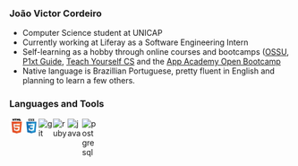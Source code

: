 ### João Victor Cordeiro

- Computer Science student at UNICAP
- Currently working at Liferay as a Software Engineering Intern
- Self-learning as a hobby through online courses and bootcamps ([OSSU](https://github.com/ossu/computer-science), [P1xt Guide](https://github.com/P1xt/p1xt-guides), [Teach Yourself CS](https://teachyourselfcs.com/) and the [App Academy Open Bootcamp](https://www.appacademy.io/course/app-academy-open)
- Native language is Brazillian Portuguese, pretty fluent in English and planning to learn a few others.

### Languages and Tools
<a href="https://www.w3.org/html/" target="_blank"><img align="left" alt="HTML5" width="26px" src="https://raw.githubusercontent.com/github/explore/80688e429a7d4ef2fca1e82350fe8e3517d3494d/topics/html/html.png" /></a>
<a href="https://www.w3schools.com/css/" target="_blank"><img align="left" alt="CSS3" width="26px" src="https://raw.githubusercontent.com/github/explore/80688e429a7d4ef2fca1e82350fe8e3517d3494d/topics/css/css.png" /></a>
<a href="https://git-scm.com/" target="_blank"> <img align="left" alt="git" width="26px" src="https://www.vectorlogo.zone/logos/git-scm/git-scm-icon.svg"/> </a>
<a href="https://www.ruby-lang.org/en/" target="_blank"> <img align="left" alt="ruby" width="26px" src="https://www.vectorlogo.zone/logos/ruby-lang/ruby-lang-vertical.svg"/> </a>
<a href="https://www.java.com/en/" target="_blank"> <img align="left" alt="java" width="26px" src="https://www.vectorlogo.zone/logos/java/java-icon.svg"/> </a>
<a href="https://www.postgresql.org/" target="_blank"> <img align="left" alt="postgresql" width="26px" src="https://www.vectorlogo.zone/logos/postgresql/postgresql-icon.svg"/> </a>
